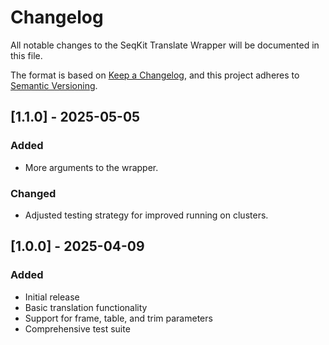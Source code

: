 # Changelog

All notable changes to the SeqKit Translate Wrapper will be documented in this file.

The format is based on [Keep a Changelog](https://keepachangelog.com/en/1.0.0/),
and this project adheres to [Semantic Versioning](https://semver.org/spec/v2.0.0.html).


## [1.1.0] - 2025-05-05

### Added
  - More arguments to the wrapper.

### Changed
  - Adjusted testing strategy for improved running on clusters.


## [1.0.0] - 2025-04-09
### Added
- Initial release
- Basic translation functionality
- Support for frame, table, and trim parameters
- Comprehensive test suite 